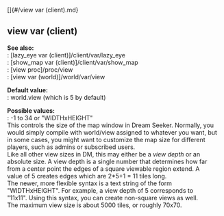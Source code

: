 []{#/view var (client).md}    
## view var (client)    
**See also:**    
:   [lazy_eye var (client)]/client/var/lazy_eye    
:   [show_map var (client)]/client/var/show_map    
:   [view proc]/proc/view    
:   [view var (world)]/world/var/view    
<!-- -->    
**Default value:**    
:   world.view (which is 5 by default)    
<!-- -->    
**Possible values:**    
:   -1 to 34 or \"WIDTHxHEIGHT\"    
This controls the size of the map window in Dream Seeker. Normally, you    
would simply compile with world/view assigned to whatever you want, but    
in some cases, you might want to customize the map size for different    
players, such as admins or subscribed users.    
Like all other view sizes in DM, this may either be a *view depth* or an    
absolute size. A view depth is a single number that determines how far    
from a center point the edges of a square viewable region extend. A    
value of 5 creates edges which are 2\*5+1 = 11 tiles long.    
The newer, more flexible syntax is a text string of the form    
\"WIDTHxHEIGHT\". For example, a view depth of 5 corresponds to    
\"11x11\". Using this syntax, you can create non-square views as well.    
The maximum view size is about 5000 tiles, or roughly 70x70.  